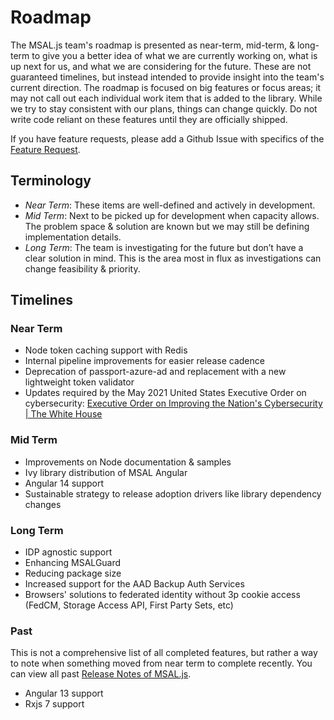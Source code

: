 # Roadmap

The MSAL.js team's roadmap is presented as near-term, mid-term, & long-term to give you a better idea of what we are currently working on, what is up next for us, and what we are considering for the future. These are not guaranteed timelines, but instead intended to provide insight into the team's current direction. The roadmap is focused on big features or focus areas; it may not call out each individual work item that is added to the library. While we try to stay consistent with our plans, things can change quickly. Do not write code reliant on these features until they are officially shipped.

If you have feature requests, please add a Github Issue with specifics of the [Feature Request](https://github.com/AzureAD/microsoft-authentication-library-for-js/issues/new?assignees=&labels=feature-unconfirmed%2Cquestion&template=feature_request.yml).

## Terminology
- *Near Term*: These items are well-defined and actively in development.
- *Mid Term*: Next to be picked up for development when capacity allows. The problem space & solution are known but we may still be defining implementation details.
- *Long Term*: The team is investigating for the future but don’t have a clear solution in mind. This is the area most in flux as investigations can change feasibility & priority.  

## Timelines

### Near Term
- Node token caching support with Redis 
- Internal pipeline improvements for easier release cadence 
- Deprecation of passport-azure-ad and replacement with a new lightweight token validator 
- Updates required by the May 2021 United States Executive Order on cybersecurity: [Executive Order on Improving the Nation's Cybersecurity | The White House](https://www.whitehouse.gov/briefing-room/presidential-actions/2021/05/12/executive-order-on-improving-the-nations-cybersecurity/) 

### Mid Term
- Improvements on Node documentation & samples  
- Ivy library distribution of MSAL Angular 
- Angular 14 support 
- Sustainable strategy to release adoption drivers like library dependency changes  
  

### Long Term
- IDP agnostic support  
- Enhancing MSALGuard 
- Reducing package size 
- Increased support for the AAD Backup Auth Services  
- Browsers' solutions to federated identity without 3p cookie access (FedCM, Storage Access API, First Party Sets, etc) 


### Past
This is not a comprehensive list of all completed features, but rather a way to note when something moved from near term to complete recently. You can view all past [Release Notes of MSAL.js](https://github.com/AzureAD/microsoft-authentication-library-for-js/releases).

- Angular 13 support 
- Rxjs 7 support 

